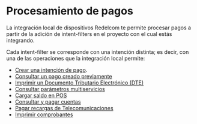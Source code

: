 # Procesamiento de pagos

La integración local de dispositivos Redelcom te permite procesar pagos a partir de la adición de intent-filters en el proyecto con el cual estás integrando. 

Cada intent-filter se corresponde con una intención distinta; es decir, con una de las operaciones que la integración local permite:

* [Crear una intención de pago](/developers/es/docs/redelcom/local-integration/android/payments-processing/create-payment-intent).
* [Consultar un pago creado previamente](/developers/es/docs/redelcom/local-integration/android/payments-processing/payment-query)
* [Imprimir un Documento Tributario Electrónico (DTE)](/developers/es/docs/redelcom/local-integration/android/payments-processing/dte-printing)
* [Consultar parámetros multiservicios](/developers/es/docs/redelcom/local-integration/android/payments-processing/query-multiservice-parameters)
* [Cargar saldo en POS](/developers/es/docs/redelcom/local-integration/android/payments-processing/load-money-in-pos)
* [Consultar y pagar cuentas](/developers/es/docs/redelcom/local-integration/android/payments-processing/query-and-pay-bills)
* [Pagar recargas de Telecomunicaciones](/developers/es/docs/redelcom/local-integration/android/payments-processing/pay-telecommunications)
* [Imprimir comprobantes](/developers/es/docs/redelcom/local-integration/android/printing-receipts)
